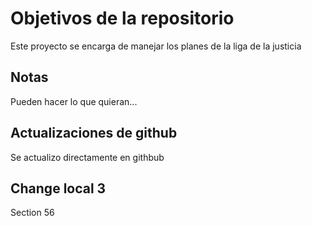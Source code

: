 # Objetivos de la repositorio

Este proyecto se encarga de manejar los planes de la liga de la justicia


## Notas
Pueden hacer lo que quieran...

## Actualizaciones de github
Se actualizo directamente en githbub

## Change local 3
Section 56
